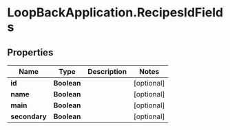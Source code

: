 # LoopBackApplication.RecipesIdFields

## Properties

Name | Type | Description | Notes
------------ | ------------- | ------------- | -------------
**id** | **Boolean** |  | [optional] 
**name** | **Boolean** |  | [optional] 
**main** | **Boolean** |  | [optional] 
**secondary** | **Boolean** |  | [optional] 


